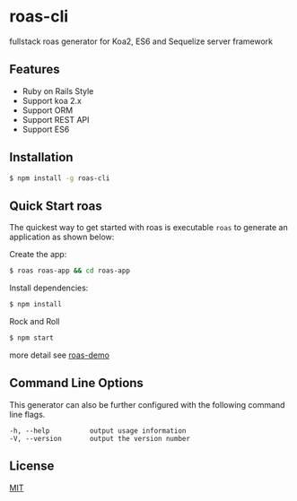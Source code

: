 # roas-cli

fullstack roas generator for Koa2, ES6 and Sequelize server framework

## Features

- Ruby on Rails Style
- Support koa 2.x
- Support ORM
- Support REST API
- Support ES6

## Installation

```sh
$ npm install -g roas-cli
```

## Quick Start roas


The quickest way to get started with roas is executable `roas` to generate an application as shown below:

Create the app:

```bash
$ roas roas-app && cd roas-app
```

Install dependencies:

```bash
$ npm install
```

Rock and Roll

```bash
$ npm start
```

more detail see [roas-demo](https://github.com/libinqi/roas.js/)

## Command Line Options

This generator can also be further configured with the following command line flags.

    -h, --help          output usage information
    -V, --version       output the version number

## License

[MIT](LICENSE)

[downloads-url]: https://npmjs.org/package/roas-generator